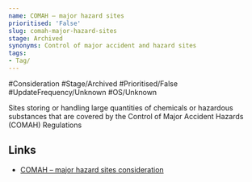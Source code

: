 ```yaml
---
name: COMAH – major hazard sites
prioritised: 'False'
slug: comah-major-hazard-sites
stage: Archived
synonyms: Control of major accident and hazard sites
tags:
- Tag/
---
```


#Consideration #Stage/Archived #Prioritised/False #UpdateFrequency/Unknown #OS/Unknown

Sites storing or handling large quantities of chemicals or hazardous substances that are covered by the Control of Major Accident Hazards (COMAH) Regulations 

## Links

* [COMAH – major hazard sites consideration](https://design.planning.data.gov.uk/planning-consideration/comah-major-hazard-sites)